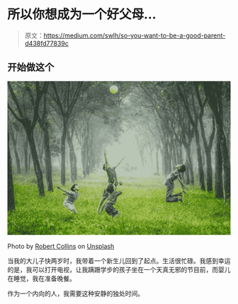 # 所以你想成为一个好父母…

> 原文：<https://medium.com/swlh/so-you-want-to-be-a-good-parent-d438fd77839c>

## 开始做这个

![](img/0876d394f27876d4ff275e3c2888e336.png)

Photo by [Robert Collins](https://unsplash.com/@robbie36?utm_source=medium&utm_medium=referral) on [Unsplash](https://unsplash.com?utm_source=medium&utm_medium=referral)

当我的大儿子快两岁时，我带着一个新生儿回到了起点。生活很忙碌。我感到幸运的是，我可以打开电视，让我蹒跚学步的孩子坐在一个天真无邪的节目前，而婴儿在睡觉，我在准备晚餐。

作为一个内向的人，我需要这种安静的独处时间。